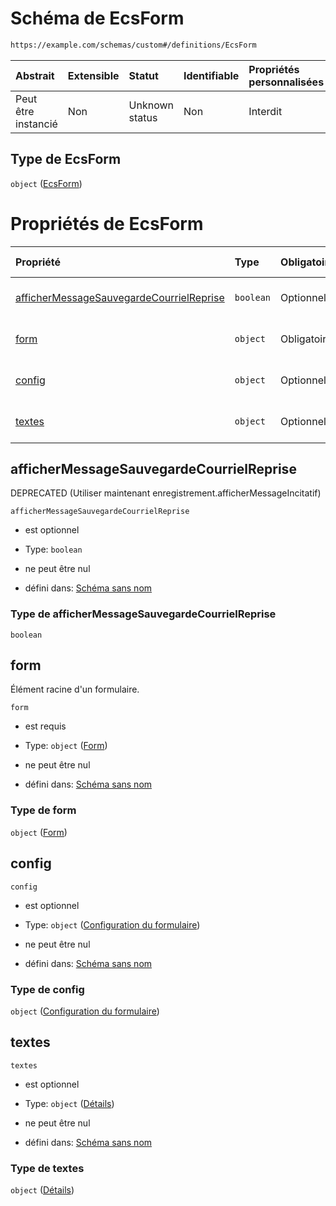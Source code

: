 # Schéma de EcsForm

```txt
https://example.com/schemas/custom#/definitions/EcsForm
```



| Abstrait            | Extensible | Statut         | Identifiable | Propriétés personnalisées | Propriétés Additionnelles | Limites d'accès | Défini dans                                                                        |
| :------------------ | :--------- | :------------- | :----------- | :------------------------ | :------------------------ | :-------------- | :--------------------------------------------------------------------------------- |
| Peut être instancié | Non        | Unknown status | Non          | Interdit                  | Interdit                  | aucun           | [FRW.form.schema.json\*](../out/FRW.form.schema.json "ouvrir le schéma d'origine") |

## Type de EcsForm

`object` ([EcsForm](frw-definitions-ecsform.md))

# Propriétés de EcsForm

| Propriété                                                                             | Type      | Obligatoire | Nullable         | Défini par                                                                                                                                                                                                      |
| :------------------------------------------------------------------------------------ | :-------- | :---------- | :--------------- | :-------------------------------------------------------------------------------------------------------------------------------------------------------------------------------------------------------------- |
| [afficherMessageSauvegardeCourrielReprise](#affichermessagesauvegardecourrielreprise) | `boolean` | Optionnel   | ne peut être nul | [Schéma sans nom](frw-definitions-ecsform-properties-affichermessagesauvegardecourrielreprise.md "https://example.com/schemas/custom#/definitions/EcsForm/properties/afficherMessageSauvegardeCourrielReprise") |
| [form](#form)                                                                         | `object`  | Obligatoire | ne peut être nul | [Schéma sans nom](frw-definitions-form.md "https://example.com/schemas/custom#/definitions/EcsForm/properties/form")                                                                                            |
| [config](#config)                                                                     | `object`  | Optionnel   | ne peut être nul | [Schéma sans nom](frw-definitions-configuration-du-formulaire.md "https://example.com/schemas/custom#/definitions/EcsForm/properties/config")                                                                   |
| [textes](#textes)                                                                     | `object`  | Optionnel   | ne peut être nul | [Schéma sans nom](frw-definitions-ecsform-properties-textes.md "https://example.com/schemas/custom#/definitions/EcsForm/properties/textes")                                                                     |

## afficherMessageSauvegardeCourrielReprise

DEPRECATED (Utiliser maintenant enregistrement.afficherMessageIncitatif)

`afficherMessageSauvegardeCourrielReprise`

*   est optionnel

*   Type: `boolean`

*   ne peut être nul

*   défini dans: [Schéma sans nom](frw-definitions-ecsform-properties-affichermessagesauvegardecourrielreprise.md "https://example.com/schemas/custom#/definitions/EcsForm/properties/afficherMessageSauvegardeCourrielReprise")

### Type de afficherMessageSauvegardeCourrielReprise

`boolean`

## form

Élément racine d'un formulaire.

`form`

*   est requis

*   Type: `object` ([Form](frw-definitions-form.md))

*   ne peut être nul

*   défini dans: [Schéma sans nom](frw-definitions-form.md "https://example.com/schemas/custom#/definitions/EcsForm/properties/form")

### Type de form

`object` ([Form](frw-definitions-form.md))

## config



`config`

*   est optionnel

*   Type: `object` ([Configuration du formulaire](frw-definitions-configuration-du-formulaire.md))

*   ne peut être nul

*   défini dans: [Schéma sans nom](frw-definitions-configuration-du-formulaire.md "https://example.com/schemas/custom#/definitions/EcsForm/properties/config")

### Type de config

`object` ([Configuration du formulaire](frw-definitions-configuration-du-formulaire.md))

## textes



`textes`

*   est optionnel

*   Type: `object` ([Détails](frw-definitions-ecsform-properties-textes.md))

*   ne peut être nul

*   défini dans: [Schéma sans nom](frw-definitions-ecsform-properties-textes.md "https://example.com/schemas/custom#/definitions/EcsForm/properties/textes")

### Type de textes

`object` ([Détails](frw-definitions-ecsform-properties-textes.md))
